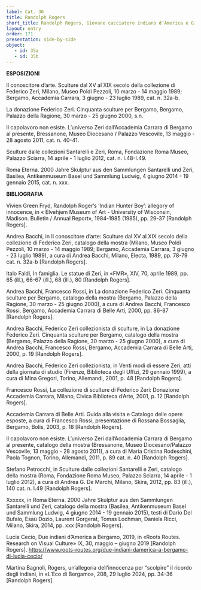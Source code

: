 ```yaml
---
label: Cat. 36
title: Randolph Rogers
short_title: Randolph Rogers, Giovane cacciatore indiano d’America e Giovane pescatrice indiana d’America
layout: entry
order: 171
presentation: side-by-side
object:
   - id: 35a
   - id: 35b
---
```


**ESPOSIZIONI**

Il conoscitore d’arte. Sculture dal XV al XIX secolo della collezione di Federico Zeri, Milano, Museo Poldi Pezzoli, 10 marzo - 14 maggio 1989; Bergamo, Accademia Carrara, 3 giugno - 23 luglio 1989, cat. n. 32a-b.

La donazione Federico Zeri. Cinquanta sculture per Bergamo, Bergamo, Palazzo della Ragione, 30 marzo - 25 giugno 2000, s.n.

Il capolavoro non esiste. L’universo Zeri dall’Accademia Carrara di Bergamo al presente, Bressanone, Museo Diocesano / Palazzo Vescovile, 13 maggio - 28 agosto 2011, cat. n. 40-41.

Sculture dalle collezioni Santarelli e Zeri, Roma, Fondazione Roma Museo, Palazzo Sciarra, 14 aprile - 1 luglio 2012, cat. n. I.48-I.49. 

Roma Eterna. 2000 Jahre Skulptur aus den Sammlungen Santarelli und Zeri, Basilea, Antikenmuseum Basel und Sammlung Ludwig, 4 giugno 2014 - 19 gennaio 2015, cat. n. xxx.


**BIBLIOGRAFIA**

Vivien Green Fryd, Randolph Roger’s ‘Indian Hunter Boy’: allegory of innocence, in « Elvehjem Museum of Art - University of Wisconsin, Madison. Bulletin / Annual Report», 1984-1985 (1985), pp. 29-37 [Randolph Rogers].

Andrea Bacchi, in Il conoscitore d’arte: Sculture dal XV al XIX secolo della collezione di Federico Zeri, catalogo della mostra (Milano, Museo Poldi Pezzoli, 10 marzo - 14 maggio 1989; Bergamo, Accademia Carrara, 3 giugno - 23 luglio 1989), a cura di Andrea Bacchi, Milano, Electa, 1989, pp. 78-79 cat. n. 32a-b [Randolph Rogers]. 

Italo Faldi, In famiglia. Le statue di Zeri, in «FMR», XIV, 70, aprile 1989, pp. 65 (ill.), 66-67 (ill.), 68 (ill.), 80 [Randolph Rogers].

Andrea Bacchi, Francesco Rossi, in La donazione Federico Zeri. Cinquanta sculture per Bergamo, catalogo della mostra (Bergamo, Palazzo della Ragione, 30 marzo - 25 giugno 2000), a cura di Andrea Bacchi, Francesco Rossi, Bergamo, Accademia Carrara di Belle Arti, 2000, pp. 86-87 [Randolph Rogers].

Andrea Bacchi, Federico Zeri collezionista di sculture, in La donazione Federico Zeri. Cinquanta sculture per Bergamo, catalogo della mostra (Bergamo, Palazzo della Ragione, 30 marzo - 25 giugno 2000), a cura di Andrea Bacchi, Francesco Rossi, Bergamo, Accademia Carrara di Belle Arti, 2000, p. 19 [Randolph Rogers]. 

Andrea Bacchi, Federico Zeri collezionista, in Venti modi di essere Zeri, atti della giornata di studio (Firenze, Biblioteca degli Uffizi, 29 gennaio 1999), a cura di Mina Gregori, Torino, Allemandi, 2001, p. 48 [Randolph Rogers]. 

Francesco Rossi, La collezione di sculture di Federico Zeri: Donazione Accademia Carrara, Milano, Civica Biblioteca d’Arte, 2001, p. 12 [Randolph Rogers]. 

Accademia Carrara di Belle Arti. Guida alla visita e Catalogo delle opere esposte, a cura di Francesco Rossi, presentazione di Rossana Bossaglia, Bergamo, Bolis, 2003, p. 18 [Randolph Rogers].

Il capolavoro non esiste. L’universo Zeri dall’Accademia Carrara di Bergamo al presente, catalogo della mostra (Bressanone, Museo Diocesano/Palazzo Vescovile, 13 maggio - 28 agosto 2011), a cura di Maria Cristina Rodeschini, Paola Tognon, Torino, Allemandi, 2011, p. 89 cat. n. 40 [Randolph Rogers]. 

Stefano Petrocchi, in Sculture dalle collezioni Santarelli e Zeri, catalogo della mostra (Roma, Fondazione Roma Museo, Palazzo Sciarra, 14 aprile - 1 luglio 2012), a cura di Andrea G. De Marchi, Milano, Skira, 2012, pp. 83 (ill.), 140 cat. n. I.49 [Randolph Rogers]. 

Xxxxxx, in Roma Eterna. 2000 Jahre Skulptur aus den Sammlungen Santarelli und Zeri, catalogo della mostra (Basilea, Antikenmuseum Basel und Sammlung Ludwig, 4 giugno 2014 - 19 gennaio 2015), testi di Dario Del Bufalo, Esaù Dozio, Laurent Gorgerat, Tomas Lochman, Daniela Ricci, Milano, Skira, 2014, pp. xxx [Randolph Rogers]. 

Lucia Cecio, Due indiani d’America a Bergamo, 2019, in «Roots Routes. Research on Visual Culture» IX, 30, maggio – giugno 2019 [Randolph Rogers].
https://www.roots-routes.org/due-indiani-damerica-a-bergamo-di-lucia-cecio/

Martina Bagnoli, Rogers, un’allegoria dell’innocenza per “scolpire” il ricordo degli indiani, in «L’Eco di Bergamo», 208, 29 luglio 2024, pp. 34-36 [Randolph Rogers].
